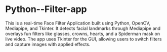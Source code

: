 # Python--Filter-app
This is a real-time Face Filter Application built using Python, OpenCV, Mediapipe, and Tkinter. It detects facial landmarks through Mediapipe and overlays fun filters like glasses, crowns, hearts, and a Spiderman mask on live video. The app uses Tkinter for the GUI, allowing users to switch filters and capture images with applied effects.
